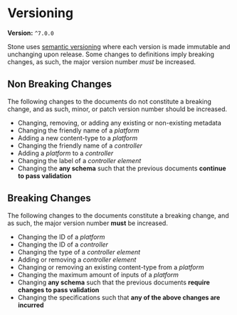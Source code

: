 # Versioning
**Version:** `^7.0.0`

Stone uses [semantic versioning](http://semver.org/) where each version is made immutable and unchanging upon release. Some changes to definitions imply breaking changes, as such, the major version number *must* be increased.

## Non Breaking Changes
The following changes to the documents do not constitute a breaking change, and as such, minor, or patch version number should be increased.

* Changing, removing, or adding any existing or non-existing metadata
* Changing the friendly name of a *platform*
* Adding a new content-type to a *platform*
* Changing the friendly name of a *controller*
* Adding a *platform* to a *controller*
* Changing the label of a *controller element*
* Changing the **any schema** such that the previous documents **continue to pass validation**

## Breaking Changes
The following changes to the documents constitute a breaking change, and as such, the major version number **must** be increased.

* Changing the ID of a *platform*
* Changing the ID of a *controller*
* Changing the type of a *controller element*
* Adding or removing a *controller element*
* Changing or removing an existing content-type from a *platform*
* Changing the maximum amount of inputs of a *platform*
* Changing **any schema** such that the previous documents **require changes to pass validation**
* Changing the specifications such that **any of the above changes are incurred**